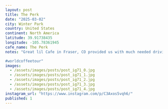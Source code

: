 ```yaml
---
layout: post
title: The Perk
date: "2025-03-02"
city: Winter Park
country: United States
continent: North America
latitude: 39.91738435
longitude: -105.78361945
cafe_name: The Perk
notes: "Great lil Cafe in Fraser, CO provided us with much needed driving fuel for the day.

#worldcoffeetour"
images:
  - /assets/images/posts/post_ig71_0.jpg
  - /assets/images/posts/post_ig71_1.jpg
  - /assets/images/posts/post_ig71_2.jpg
  - /assets/images/posts/post_ig71_3.jpg
  - /assets/images/posts/post_ig71_4.jpg
instagram_url: "https://www.instagram.com/p/C3Axos5vqh6/"
published: 1
---
```

